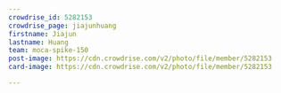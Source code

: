 ```yaml
---
crowdrise_id: 5282153
crowdrise_page: jiajunhuang
firstname: Jiajun
lastname: Huang
team: moca-spike-150
post-image: https://cdn.crowdrise.com/v2/photo/file/member/5282153
card-image: https://cdn.crowdrise.com/v2/photo/file/member/5282153

---
```



                            
